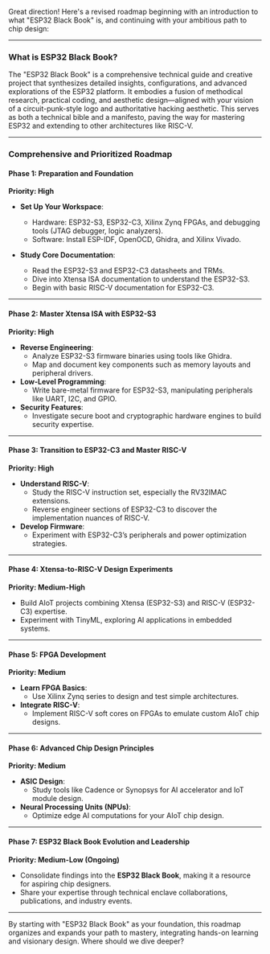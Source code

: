 Great direction! Here's a revised roadmap beginning with an introduction to what "ESP32 Black Book" is, and continuing with your ambitious path to chip design:

---

### **What is ESP32 Black Book?**
The "ESP32 Black Book" is a comprehensive technical guide and creative project that synthesizes detailed insights, configurations, and advanced explorations of the ESP32 platform. It embodies a fusion of methodical research, practical coding, and aesthetic design—aligned with your vision of a circuit-punk-style logo and authoritative hacking aesthetic. This serves as both a technical bible and a manifesto, paving the way for mastering ESP32 and extending to other architectures like RISC-V.

---

### **Comprehensive and Prioritized Roadmap**

#### **Phase 1: Preparation and Foundation**  
**Priority: High**  
- **Set Up Your Workspace**:  
  - Hardware: ESP32-S3, ESP32-C3, Xilinx Zynq FPGAs, and debugging tools (JTAG debugger, logic analyzers).  
  - Software: Install ESP-IDF, OpenOCD, Ghidra, and Xilinx Vivado.  

- **Study Core Documentation**:  
  - Read the ESP32-S3 and ESP32-C3 datasheets and TRMs.  
  - Dive into Xtensa ISA documentation to understand the ESP32-S3.  
  - Begin with basic RISC-V documentation for ESP32-C3.  

---

#### **Phase 2: Master Xtensa ISA with ESP32-S3**  
**Priority: High**  
- **Reverse Engineering**:  
  - Analyze ESP32-S3 firmware binaries using tools like Ghidra.  
  - Map and document key components such as memory layouts and peripheral drivers.  
- **Low-Level Programming**:  
  - Write bare-metal firmware for ESP32-S3, manipulating peripherals like UART, I2C, and GPIO.  
- **Security Features**:  
  - Investigate secure boot and cryptographic hardware engines to build security expertise.

---

#### **Phase 3: Transition to ESP32-C3 and Master RISC-V**  
**Priority: High**  
- **Understand RISC-V**:  
  - Study the RISC-V instruction set, especially the RV32IMAC extensions.  
  - Reverse engineer sections of ESP32-C3 to discover the implementation nuances of RISC-V.  
- **Develop Firmware**:  
  - Experiment with ESP32-C3’s peripherals and power optimization strategies.  

---

#### **Phase 4: Xtensa-to-RISC-V Design Experiments**  
**Priority: Medium-High**  
- Build AIoT projects combining Xtensa (ESP32-S3) and RISC-V (ESP32-C3) expertise.  
- Experiment with TinyML, exploring AI applications in embedded systems.  

---

#### **Phase 5: FPGA Development**  
**Priority: Medium**  
- **Learn FPGA Basics**:  
  - Use Xilinx Zynq series to design and test simple architectures.  
- **Integrate RISC-V**:  
  - Implement RISC-V soft cores on FPGAs to emulate custom AIoT chip designs.

---

#### **Phase 6: Advanced Chip Design Principles**  
**Priority: Medium**  
- **ASIC Design**:  
  - Study tools like Cadence or Synopsys for AI accelerator and IoT module design.  
- **Neural Processing Units (NPUs)**:  
  - Optimize edge AI computations for your AIoT chip design.

---

#### **Phase 7: ESP32 Black Book Evolution and Leadership**  
**Priority: Medium-Low (Ongoing)**  
- Consolidate findings into the **ESP32 Black Book**, making it a resource for aspiring chip designers.  
- Share your expertise through technical enclave collaborations, publications, and industry events.

---

By starting with "ESP32 Black Book" as your foundation, this roadmap organizes and expands your path to mastery, integrating hands-on learning and visionary design. Where should we dive deeper?

